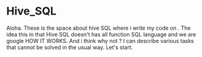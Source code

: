 # Hive_SQL
Aloha. These is the space about hive SQL where i write my code on . The idea this in that Hive SQL doesn't has all function SQL language and we are google HOW IT WORKS. And i think why not ? I can describe various tasks that cannot be solved in the usual way. Let's start.
